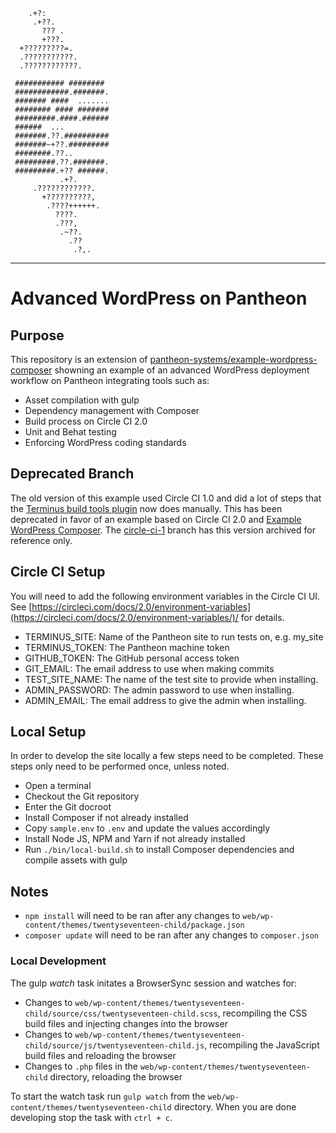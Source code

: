 ```
    .+?:
     .+??.
       ??? .
       +???.
  +?????????=.
  .???????????.
  .????????????.

 ########### ########
 ############.#######.
 ####### ####  .......
 ######## #### #######
 #########.####.######
 ######  ...
 #######.??.##########
 #######~+??.#########
 ########.??..
 #########.??.#######.
 #########.+?? ######.
           .+?.
     .????????????.
       +??????????,
        .????++++++.
          ????.
          .???,
           .~??.
             .??
              .?,.
```
---
# Advanced WordPress on Pantheon

## Purpose
This repository is an extension of [pantheon-systems/example-wordpress-composer](https://github.com/pantheon-systems/example-wordpress-composer/) 
showning an example of an advanced WordPress 
deployment workflow on Pantheon integrating tools such as:
* Asset compilation with gulp
* Dependency management with Composer
* Build process on Circle CI 2.0
* Unit and Behat testing
* Enforcing WordPress coding standards

## Deprecated Branch
The old version of this example used Circle CI 1.0 and did a lot of steps that the [Terminus build tools plugin](https://github.com/pantheon-systems/terminus-build-tools-plugin/) now does manually. This has been deprecated in favor of an example based on Circle CI 2.0 and [Example WordPress Composer](https://github.com/pantheon-systems/example-wordpress-composer/). The [circle-ci-1](https://github.com/ataylorme/Advanced-WordPress-on-Pantheon/tree/circle-ci-1) branch has this version archived for reference only.

## Circle CI Setup
You will need to add the following environment variables in the Circle CI UI. See [https://circleci.com/docs/2.0/environment-variables](https://circleci.com/docs/2.0/environment-variables/)/ for details.

* TERMINUS_SITE:  Name of the Pantheon site to run tests on, e.g. my_site
* TERMINUS_TOKEN: The Pantheon machine token
* GITHUB_TOKEN:   The GitHub personal access token
* GIT_EMAIL:      The email address to use when making commits
* TEST_SITE_NAME: The name of the test site to provide when installing.
* ADMIN_PASSWORD: The admin password to use when installing.
* ADMIN_EMAIL:    The email address to give the admin when installing.

## Local Setup
In order to develop the site locally a few steps need to be completed. 
These steps only need to be performed once, unless noted. 

* Open a terminal
* Checkout the Git repository
* Enter the Git docroot
* Install Composer if not already installed
* Copy `sample.env` to `.env` and update the values accordingly
* Install Node JS, NPM and Yarn if not already installed
* Run `./bin/local-build.sh` to install Composer dependencies and compile assets with gulp

## Notes
* `npm install` will need to be ran after any changes to `web/wp-content/themes/twentyseventeen-child/package.json` 
* `composer update` will need to be ran after any changes to `composer.json`

### Local Development
The gulp _watch_ task initates a BrowserSync session and watches for:
* Changes to `web/wp-content/themes/twentyseventeen-child/source/css/twentyseventeen-child.scss`, recompiling the CSS build files and injecting changes into the browser
* Changes to `web/wp-content/themes/twentyseventeen-child/source/js/twentyseventeen-child.js`, recompiling the JavaScript build files and reloading the browser
* Changes to `.php` files in the `web/wp-content/themes/twentyseventeen-child` directory, reloading the browser

To start the watch task run `gulp watch` from the `web/wp-content/themes/twentyseventeen-child` directory.
When you are done developing stop the task with `ctrl + c`.
